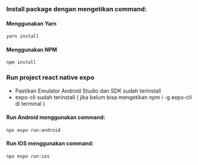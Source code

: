 ### Install package dengan mengetikan command:

#### Menggunakan Yarn
```
yarn install
```

#### Menggunakan NPM
```
npm install
```

### Run project react native expo
- Pastikan Emulator Android Studio dan SDK sudah terinstall
- expo-cli sudah terinstall ( jika belum bisa mengetikan npm i -g expo-cli di terminal )

#### Run Android menggunakan command:
```
npx expo run:android
```

#### Run IOS menggunakan command:
```
npx expo run:ios
```
